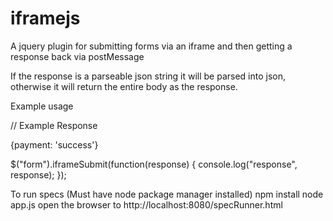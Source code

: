 iframejs
========

A jquery plugin for submitting forms via an iframe and then getting a response back via postMessage

If the response is a parseable json string it will be parsed into json, otherwise it will return the entire body as the response.



Example usage

// Example Response
<html>
<head>
<script src="//ajax.googleapis.com/ajax/libs/jquery/1.9.1/jquery.min.js"></script>
<script type="text/javascript">
$(function() {
window.postMessage(
                $(document.body).html(),
                "http://localhost"
        );

})
</script>
</head>
<body>
{payment: 'success'}
</body>
</html>




$("form").iframeSubmit(function(response) {
  console.log("response", response);
});


To run specs (Must have node package manager installed)
npm install
node app.js
open the browser to http://localhost:8080/specRunner.html

